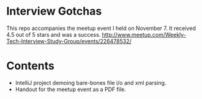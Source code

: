 # Interview Gotchas
This repo accompanies the meetup event I held on November 7.
It received 4.5 out of 5 stars and was a success.
http://www.meetup.com/Weekly-Tech-Interview-Study-Group/events/226478532/

# Contents
* IntelliJ project demoing bare-bones file i/o and xml parsing.
* Handout for the meetup event as a PDF file.

